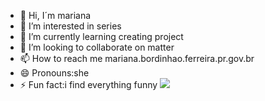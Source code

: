 - 👋 Hi, I´m mariana
- 👀 I’m interested in series
- 🌱 I’m currently learning creating project
- 💞️ I’m looking to collaborate on matter
- 📫 How to reach me mariana.bordinhao.ferreira.pr.gov.br
- 😄 Pronouns:she
- ⚡ Fun fact:i find everything funny
![](https://media1.tenor.com/m/we_DOWnJNZgAAAAd/baby-cry.gif)
<!---
marianaferrei/marianaferrei is a ✨ special ✨ repository because its `README.md` (this file) appears on your GitHub profile.
You can click the Preview link to take a look at your changes.
--->
